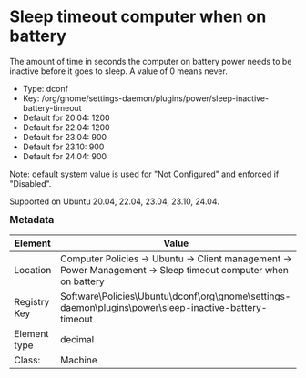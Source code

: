 # Sleep timeout computer when on battery

The amount of time in seconds the computer on battery power needs to be inactive before it goes to sleep. A value of 0 means never.

- Type: dconf
- Key: /org/gnome/settings-daemon/plugins/power/sleep-inactive-battery-timeout
- Default for 20.04: 1200
- Default for 22.04: 1200
- Default for 23.04: 900
- Default for 23.10: 900
- Default for 24.04: 900

Note: default system value is used for "Not Configured" and enforced if "Disabled".

Supported on Ubuntu 20.04, 22.04, 23.04, 23.10, 24.04.



<span style="font-size: larger;">**Metadata**</span>

| Element      | Value            |
| ---          | ---              |
| Location     | Computer Policies -> Ubuntu -> Client management -> Power Management -> Sleep timeout computer when on battery    |
| Registry Key | Software\Policies\Ubuntu\dconf\org\gnome\settings-daemon\plugins\power\sleep-inactive-battery-timeout         |
| Element type | decimal |
| Class:       | Machine       |
